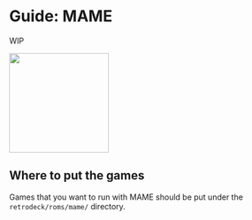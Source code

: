 # Guide: MAME

WIP

<img src="../../wiki_images/logos/mame-logo.png" width="180">

## Where to put the games
Games that you want to run with MAME should be put under the `retrodeck/roms/mame/` directory.
